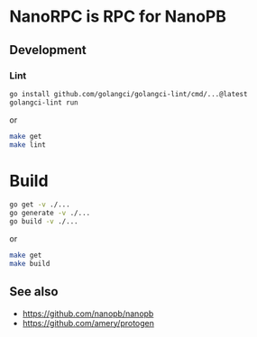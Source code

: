 # NanoRPC is RPC for NanoPB

## Development

### Lint

```sh
go install github.com/golangci/golangci-lint/cmd/...@latest
golangci-lint run
```
or

```sh
make get
make lint
```

# Build

```sh
go get -v ./...
go generate -v ./...
go build -v ./...
```
or

```sh
make get
make build
```

## See also

* https://github.com/nanopb/nanopb
* https://github.com/amery/protogen

